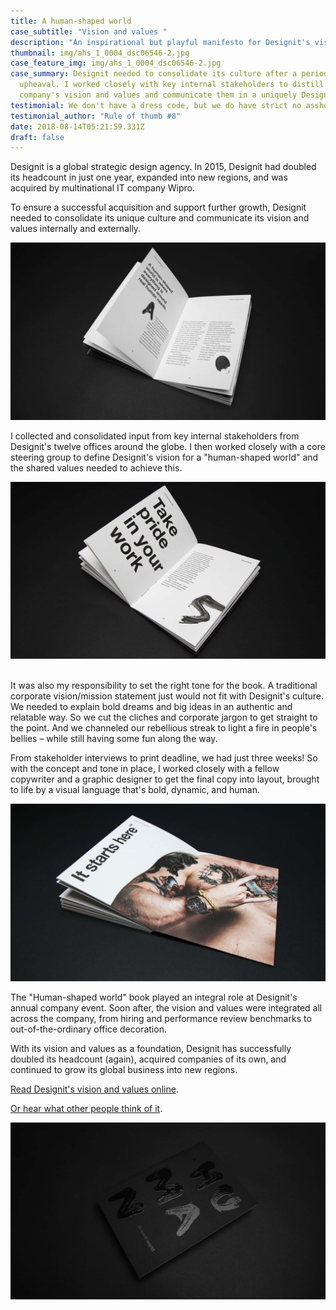 ```yaml
---
title: A human-shaped world
case_subtitle: "Vision and values "
description: "An inspirational but playful manifesto for Designit's vision and values "
thumbnail: img/ahs_1_0004_dsc06546-2.jpg
case_feature_img: img/ahs_1_0004_dsc06546-2.jpg
case_summary: Designit needed to consolidate its culture after a period of
  upheaval. I worked closely with key internal stakeholders to distill the
  company's vision and values and communicate them in a uniquely Designit way.
testimonial: We don't have a dress code, but we do have strict no asshole policy.
testimonial_author: "Rule of thumb #8"
date: 2018-08-14T05:21:59.331Z
draft: false
---
```

Designit is a global strategic design agency. In 2015, Designit had doubled its headcount in just one year, expanded into new regions, and was acquired by multinational IT company Wipro.

To ensure a successful acquisition and support further growth, Designit needed to consolidate its unique culture and communicate its vision and values internally and externally. 

![A human-shaped world is where everything is designed around real human needs](img/ahs_1_1.jpg)

I collected and consolidated input from key internal stakeholders from Designit's twelve offices around the globe. I then worked closely with a core steering group to define Designit's vision for a "human-shaped world" and the shared values needed to achieve this. 

![Take pride in your work](img/ahs_1_0000_dsc06527-2.jpg)

\
It was also my responsibility to set the right tone for the book. A traditional corporate vision/mission statement just would not fit with Designit's culture. We needed to explain bold dreams and big ideas in an authentic and relatable way. So we cut the cliches and corporate jargon to get straight to the point. And we channeled our rebellious streak to light a fire in people's bellies – while still having some fun along the way.

From stakeholder interviews to print deadline, we had just three weeks! So with the concept and tone in place, I worked closely with a fellow copywriter and a graphic designer to get the final copy into layout, brought to life by a visual language that's bold, dynamic, and human. 

![It starts here](img/ahs_1_2.jpg)

The "Human-shaped world" book played an integral role at Designit's annual company event. Soon after, the vision and values were integrated all across the company, from hiring and performance review benchmarks to out-of-the-ordinary office decoration. 

With its vision and values as a foundation, Designit has successfully doubled its headcount (again), acquired companies of its own, and continued to grow its global business into new regions. 

[Read Designit's vision and values online](https://issuu.com/designit/docs/human_shaped_world).

[Or hear what other people think of it](https://corporate-rebels.com/no-assholes-in-the-workplace-please/). 

![A human-shaped world](img/ahs_3.jpg)